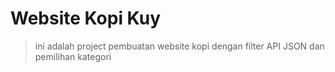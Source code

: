 # Website Kopi Kuy
> ini adalah project pembuatan website kopi dengan filter API JSON dan pemilihan kategori